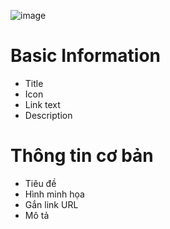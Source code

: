
![image](https://github.com/user-attachments/assets/8cea1ed3-a56b-48a9-814b-c8243f9d5a56)


# Basic Information
* Title
* Icon
* Link text
* Description

# Thông tin cơ bản
* Tiêu đề
* Hình minh họa
* Gắn link URL
* Mô tả
